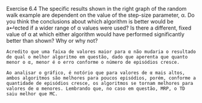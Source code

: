 Exercise 6.4 The specific results shown in the right graph of the random walk example are dependent on the value of the step-size parameter, α. Do you think the conclusions about which algorithm is better would be a↵ected if a wider range of α values were used? Is there a different, fixed value of α at which either algorithm would have performed significantly better than shown? Why or why not?

    Acredito que uma faixa de valores maior para α não mudaria o resultado de qual o melhor algoritmo em questão, dado que aperenta que quanto menor o α, menor é o erro conforme o número de episódios cresce.

    Ao analisar o gráfico, é notório que para valores de α mais altos, ambos algoritmos são melhores para poucos episódios, porém, conforme a quantidade de episódios cresce, os algoritmos se tornam melhores para valores de α menores. Lembrando que, no caso em questão, MRP, o TD saiu melhor que MC.
